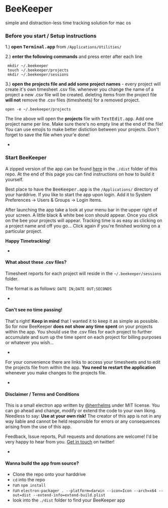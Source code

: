 # BeeKeeper
simple and distraction-less time tracking solution for mac os

### Before you start / Setup instructions

1.) **open <kbd>Terminal.app</kbd>** from `/Applications/Utilities/`

2.) **enter the following commands** and press enter after each line

```
 mkdir ~/.beekeeper
 touch ~/.beekeeper/projects
 mkdir ~/.beekeeper/sessions
```

3.) **open the projects file and add some project names** - every project will create it's own timesheet .csv file. whenever you change the name of a project a new .csv file will be created.
deleting items from the project file __will not__ remove the .csv files (timesheets) for a removed project.

```
open -e ~/.beekeeper/projects
```

The line above will open the __projects__ file with <kbd>TextEdit.app</kbd>. Add one project name per line. Make sure there's no empty line at the end of the file! You can use emojis to make better distiction between your projects. Don't forget to save the file when your\'e done!

-

### Start BeeKeeper

A zipped version of the app can be found [here](https://github.com/herrhelms/beekeeper/dist/beekeeper.zip) in the `./dist` folder of this repo. At the end of this page you can find instructions on how to build it yourself.

Best place to have the <kbd>BeeKeeper.app</kbd> is the `/Applications/` directory of your harddrive. If you like to start the app upon login. Add it to System Preferences -> Users & Groups -> Login Items.

After launching the app take a look at your menu bar in the upper right of your screen. A little black & white bee icon should appear. Once you click on the bee your projects will appear. Tracking time is as easy as clicking on a project name and off you go... Click again if you're finished working on a particular project.

**Happy Timetracking!**

-

#### What about these .csv files?
Timesheet reports for each project will reside in the `~/.beekeeper/sessions` folder.

The format is as follows:
`DATE IN;DATE OUT;SECONDS`

-

#### Can't see no time passing!
That's right! **Keep in mind** that I wanted it to keep it as simple as possible. So for now BeeKeeper __does not show any time spent__ on your projects within the app. You should use the .csv files for each project to further accumulate and sum up the time spent on each project for billing purposes or whatever you wish...

-

For your convenience there are links to access your timesheets and to edit the projects file from within the app. **You need to restart the application** whenever you make changes to the projects file.

-

#### Disclaimer / Terms and Conditions

This is a small electron app written by [@herrhelms](http://github.com/herrhelms) under MIT license. You can go ahead and change, modify or extend the code to your own liking.
Needless to say: **Use at your own risk!** The creator of this app is not in any way liable and cannot be held responsible for errors or any consequences arising from the use of this app.

Feedback, Issue reports, Pull requests and donations are welcome!
I'd be very happy to hear from you. [Get in touch](https://twitter.com/herrhelms) on twitter!

-

#### Wanna build the app from source?
 - Clone the repo onto your harddrive
 - `cd` into the repo
 - run `npm install`
 - run `electron-packager . --platform=darwin --icon=Icon --arch=x64 --out=dist --extend-info=extend-build.plist`
 - look into the `./dist` folder to find your BeeKeeper app
